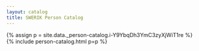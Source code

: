 ```yaml
---
layout: catalog
title: SWERIK Person Catalog
---
```

{% assign p = site.data._person-catalog.i-Y9YbqDh3YmC3zyXjWiT1re %}
{% include person-catalog.html p=p %}

